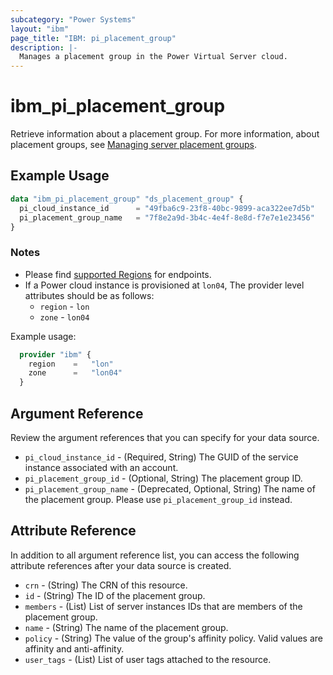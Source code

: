 ```yaml
---
subcategory: "Power Systems"
layout: "ibm"
page_title: "IBM: pi_placement_group"
description: |-
  Manages a placement group in the Power Virtual Server cloud.
---
```


# ibm_pi_placement_group

Retrieve information about a placement group. For more information, about placement groups, see [Managing server placement groups](https://cloud.ibm.com/docs/power-iaas?topic=power-iaas-placement-groups).

## Example Usage

```terraform
data "ibm_pi_placement_group" "ds_placement_group" {
  pi_cloud_instance_id      = "49fba6c9-23f8-40bc-9899-aca322ee7d5b"
  pi_placement_group_name   = "7f8e2a9d-3b4c-4e4f-8e8d-f7e7e1e23456"
}
```

### Notes

- Please find [supported Regions](https://cloud.ibm.com/apidocs/power-cloud#endpoint) for endpoints.
- If a Power cloud instance is provisioned at `lon04`, The provider level attributes should be as follows:
  - `region` - `lon`
  - `zone` - `lon04`
  
Example usage:

  ```terraform
    provider "ibm" {
      region    =   "lon"
      zone      =   "lon04"
    }
  ```

## Argument Reference

Review the argument references that you can specify for your data source.

- `pi_cloud_instance_id` - (Required, String) The GUID of the service instance associated with an account.
- `pi_placement_group_id` - (Optional, String) The placement group ID.
- `pi_placement_group_name` - (Deprecated, Optional, String) The name of the placement group. Please use `pi_placement_group_id` instead.

## Attribute Reference

In addition to all argument reference list, you can access the following attribute references after your data source is created.

- `crn` - (String) The CRN of this resource.
- `id` - (String) The ID of the placement group.
- `members` - (List) List of server instances IDs that are members of the placement group.
- `name` - (String) The name of the placement group.
- `policy` - (String) The value of the group's affinity policy. Valid values are affinity and anti-affinity.
- `user_tags` - (List) List of user tags attached to the resource.
